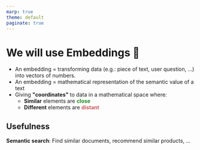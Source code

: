 ```yaml
---
marp: true
theme: default
paginate: true
---
```

<style>
.dodgerblue {
  color: dodgerblue;
}
.indianred {
  color: indianred;
}
.forestgreen {
  color: forestgreen;
}
</style>
# We will use Embeddings 🤔

- An embedding = transforming data (e.g.: piece of text, user question, ...) into vectors of numbers. 
- An embedding = mathematical representation of the semantic value of a text
- Giving **"coordinates"** to data in a mathematical space where:
  - **Similar** elements are <span class="forestgreen">**close**</span>
  - **Different** elements are <span class="indianred">**distant**</span>
## Usefulness
**Semantic search**: Find similar documents, recommend similar products, ...